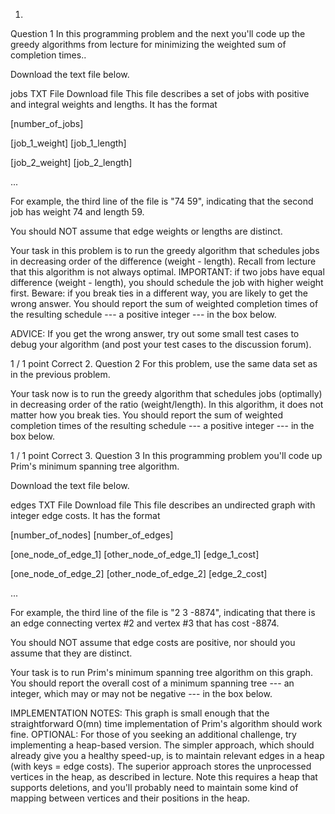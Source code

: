 1.
Question 1
In this programming problem and the next you'll code up the greedy algorithms from lecture for minimizing the weighted sum of completion times..

Download the text file below.

jobs
TXT File
Download file
This file describes a set of jobs with positive and integral weights and lengths.  It has the format

[number_of_jobs]

[job_1_weight] [job_1_length]

[job_2_weight] [job_2_length]

...

For example, the third line of the file is "74 59", indicating that the second job has weight 74 and length 59.

You should NOT assume that edge weights or lengths are distinct.

Your task in this problem is to run the greedy algorithm that schedules jobs in decreasing order of the difference (weight - length).  Recall from lecture that this algorithm is not always optimal.  IMPORTANT: if two jobs have equal difference (weight - length), you should schedule the job with higher weight first.  Beware: if you break ties in a different way, you are likely to get the wrong answer.  You should report the sum of weighted completion times of the resulting schedule --- a positive integer --- in the box below. 

ADVICE: If you get the wrong answer, try out some small test cases to debug your algorithm (and post your test cases to the discussion forum).


1 / 1 point
Correct
2.
Question 2
For this problem, use the same data set as in the previous problem.

Your task now is to run the greedy algorithm that schedules jobs (optimally) in decreasing order of the ratio (weight/length).  In this algorithm, it does not matter how you break ties.  You should report the sum of weighted completion times of the resulting schedule --- a positive integer --- in the box below. 


1 / 1 point
Correct
3.
Question 3
In this programming problem you'll code up Prim's minimum spanning tree algorithm.

Download the text file below.

edges
TXT File
Download file
This file describes an undirected graph with integer edge costs.  It has the format

[number_of_nodes] [number_of_edges]

[one_node_of_edge_1] [other_node_of_edge_1] [edge_1_cost]

[one_node_of_edge_2] [other_node_of_edge_2] [edge_2_cost]

...

For example, the third line of the file is "2 3 -8874", indicating that there is an edge connecting vertex #2 and vertex #3 that has cost -8874. 

You should NOT assume that edge costs are positive, nor should you assume that they are distinct.

Your task is to run Prim's minimum spanning tree algorithm on this graph.  You should report the overall cost of a minimum spanning tree --- an integer, which may or may not be negative --- in the box below. 

IMPLEMENTATION NOTES: This graph is small enough that the straightforward O(mn) time implementation of Prim's algorithm should work fine. OPTIONAL: For those of you seeking an additional challenge, try implementing a heap-based version. The simpler approach, which should already give you a healthy speed-up, is to maintain relevant edges in a heap (with keys = edge costs).  The superior approach stores the unprocessed vertices in the heap, as described in lecture.  Note this requires a heap that supports deletions, and you'll probably need to maintain some kind of mapping between vertices and their positions in the heap.